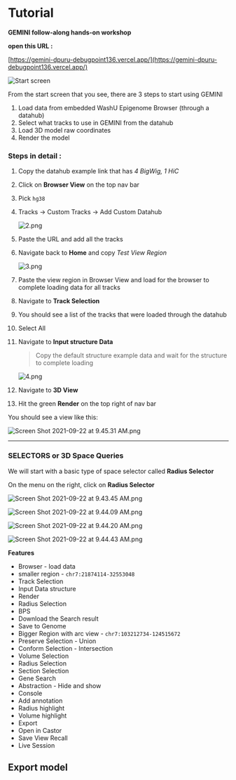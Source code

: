 # Tutorial

**GEMINI follow-along hands-on workshop**

**open this URL :**

[https://gemini-dpuru-debugpoint136.vercel.app/](https://gemini-dpuru-debugpoint136.vercel.app/)

![Start screen](img/1.png 'Start Screen')

From the start screen that you see, there are 3 steps to start using GEMINI

1. Load data from embedded WashU Epigenome Browser (through a datahub)
2. Select what tracks to use in GEMINI from the datahub
3. Load 3D model raw coordinates
4. Render the model

### Steps in detail :

1. Copy the datahub example link that has _4 BigWig, 1 HiC_
2. Click on **Browser View** on the top nav bar
3. Pick `hg38`
4. Tracks → Custom Tracks → Add Custom Datahub

   ![2.png](img/2.png)

5. Paste the URL and add all the tracks
6. Navigate back to **Home** and copy _Test View Region_

   ![3.png](img/3.png)

7. Paste the view region in Browser View and load for the browser to complete loading data for all tracks
8. Navigate to **Track Selection**
9. You should see a list of the tracks that were loaded through the datahub
10. Select All
11. Navigate to **Input structure Data**

    > Copy the default structure example data and wait for the structure to complete loading

    ![4.png](img/4.png)

12. Navigate to **3D View**
13. Hit the green **Render** on the top right of nav bar

You should see a view like this:

![Screen Shot 2021-09-22 at 9.45.31 AM.png](img/Screen_Shot_2021-09-22_at_9.45.31_AM.png)

---

### SELECTORS or 3D Space Queries

We will start with a basic type of space selector called **Radius Selector**

On the menu on the right, click on **Radius Selector**

![Screen Shot 2021-09-22 at 9.43.45 AM.png](img/Screen_Shot_2021-09-22_at_9.43.45_AM.png)

![Screen Shot 2021-09-22 at 9.44.09 AM.png](img/Screen_Shot_2021-09-22_at_9.44.09_AM.png)

![Screen Shot 2021-09-22 at 9.44.20 AM.png](img/Screen_Shot_2021-09-22_at_9.44.20_AM.png)

![Screen Shot 2021-09-22 at 9.44.43 AM.png](img/Screen_Shot_2021-09-22_at_9.44.43_AM.png)

**Features**

- Browser - load data
- smaller region - `chr7:21874114-32553048`
- Track Selection
- Input Data structure
- Render
- Radius Selection
- BPS
- Download the Search result
- Save to Genome
- Bigger Region with arc view - `chr7:103212734-124515672`
- Preserve Selection - Union
- Conform Selection - Intersection
- Volume Selection
- Radius Selection
- Section Selection
- Gene Search
- Abstraction - Hide and show
- Console
- Add annotation
- Radius highlight
- Volume highlight
- Export
- Open in Castor
- Save View Recall
- Live Session

## Export model
